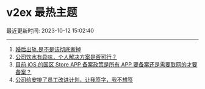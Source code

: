 # v2ex 最热主题

最近更新时间: 2023-10-12 15:02:40

--- 
1. [婚后出轨,是不是该彻底断掉](https://www.v2ex.com/t/981232) 
2. [公司饮水有异味，个人解决方案是否可行？](https://www.v2ex.com/t/981173) 
3. [目前 iOS 的国区 Store APP 备案政策是所有 APP 要备案还是需要联网的才要备案？](https://www.v2ex.com/t/981180) 
4. [公司给安排了员工改进计划，让我签字，我不想签](https://www.v2ex.com/t/981210) 
